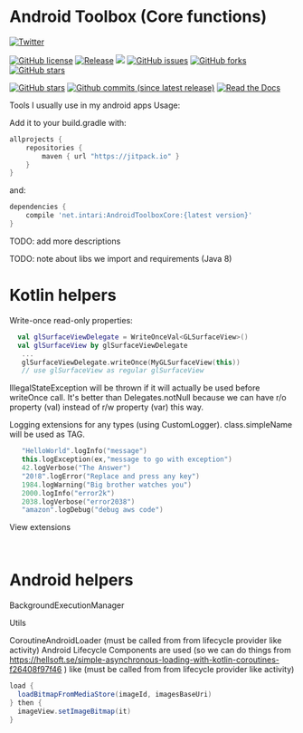 # Android Toolbox (Core functions)

[![Twitter](https://img.shields.io/twitter/url/https/github.com/intari/AndroidToolboxCore.svg?style=social)](https://twitter.com/intent/tweet?text=Wow:&url=https%3A%2F%2Fgithub.com%2Fintari%2FAndroidToolboxCore)

[![GitHub license](https://img.shields.io/github/license/intari/AndroidToolboxCore.svg)](https://github.com/intari/AndroidToolboxCore/blob/master/LICENSE)
[![Release](https://jitpack.io/v/net.intari/AndroidToolboxCore.svg)](https://jitpack.io/#net.intari/AndroidToolboxCore)
<a href='https://travis-ci.org/intari/AndroidToolboxCore/builds'><img src='https://api.travis-ci.org/intari/AndroidToolboxCore.svg?branch=master'></a>
[![GitHub issues](https://img.shields.io/github/issues/intari/AndroidToolboxCore.svg)](https://github.com/intari/AndroidToolboxCore/issues)
[![GitHub forks](https://img.shields.io/github/forks/intari/AndroidToolboxCore.svg)](https://github.com/intari/AndroidToolboxCore/network)
[![GitHub stars](https://img.shields.io/github/stars/intari/AndroidToolboxCore.svg)](https://github.com/intari/AndroidToolboxCore/stargazers)

[![GitHub stars](https://img.shields.io/github/stars/intari/AndroidToolbox.svg)](https://github.com/intari/AndroidToolboxCore/stargazers)
[![Github commits (since latest release)](https://img.shields.io/github/commits-since/intari/AndroidToolboxCore/latest.svg)](https://github.com/intari/AndroidToolboxCore)
[![Read the Docs](https://img.shields.io/readthedocs/androidtoolboxcore.svg)](http://androidtoolboxcore.readthedocs.io/)



Tools I usually use in my android apps
Usage:

Add it to your build.gradle with:
```gradle
allprojects {
    repositories {
        maven { url "https://jitpack.io" }
    }
}
```
and:

```gradle
dependencies {
    compile 'net.intari:AndroidToolboxCore:{latest version}'
}
```


TODO: add more descriptions

TODO: note about libs we import  and requirements (Java 8) 


Kotlin helpers
===

Write-once read-only properties:
```kotlin
  val glSurfaceViewDelegate = WriteOnceVal<GLSurfaceView>()
  val glSurfaceView by glSurfaceViewDelegate
   ...
   glSurfaceViewDelegate.writeOnce(MyGLSurfaceView(this))
   // use glSurfaceView as regular glSurfaceView      
```
IllegalStateException will be thrown if it will actually be used before writeOnce call.
It's better than Delegates.notNull because we can have r/o property (val) instead of r/w property (var) this way.


Logging extensions for any types (using CustomLogger). class.simpleName will be used as TAG.
```kotlin
   "HelloWorld".logInfo("message")
   this.logException(ex,"message to go with exception")
   42.logVerbose("The Answer")
   "20!8".logError("Replace and press any key")
   1984.logWarning("Big brother watches you")
   2000.logInfo("error2k")
   2038.logVerbose("error2038")
   "amazon".logDebug("debug aws code")
```

View extensions
```kotlin
  
```

Android helpers 
===
BackgroundExecutionManager

Utils

CoroutineAndroidLoader
(must be called from from lifecycle provider like activity)
Android Lifecycle Components are used (so we can do things from https://hellsoft.se/simple-asynchronous-loading-with-kotlin-coroutines-f26408f97f46 ) like
(must be called from from lifecycle provider like activity)
```java 
load {
  loadBitmapFromMediaStore(imageId, imagesBaseUri)
} then {
  imageView.setImageBitmap(it)
}
```


